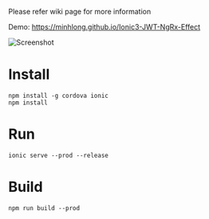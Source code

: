 Please refer wiki page for more information

Demo: https://minhlong.github.io/Ionic3-JWT-NgRx-Effect

![Screenshot](/screenshot.png?raw=true)

# Install
```
npm install -g cordova ionic
npm install
```

# Run
```
ionic serve --prod --release
```

# Build
```
npm run build --prod
```